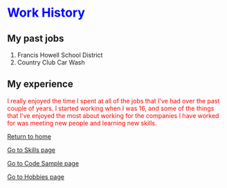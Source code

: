 <!DOCTYPE html>
<html>
  <head>
  <h1 style="color:blue;">Work History</h1>
  </head>
  <body>
<h2 id="my-past-jobs">My past jobs</h2>
<ol>
<li>Francis Howell School District</li>
<li>Country Club Car Wash</li>
</ol>
<h2 id="my-experience">My experience</h2>
<body>
  <p style="color:red;">I really enjoyed the time I spent at all of the jobs that I've had over the past couple of years. I started working when I was 16, and some of the things that I've enjoyed the most about working for the companies I have worked for was meeting new people and learning new skills.</p>
    </body>
    
  <p><a href="./README.md">Return to home</a></p>
  <p><a href="./Skills.md">Go to Skills page</a></p>
  <p><a href="./Code_sample.md">Go to Code Sample page</a></p>
  <p><a href="./Hobby.md">Go to Hobbies page</a></p>
   </body>
   </html>
  
